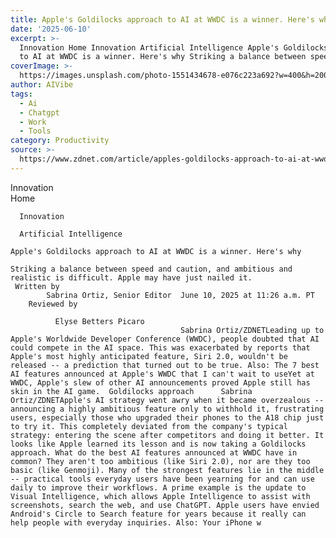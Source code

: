 ```yaml
---
title: Apple's Goldilocks approach to AI at WWDC is a winner. Here's why
date: '2025-06-10'
excerpt: >-
  Innovation Home Innovation Artificial Intelligence Apple's Goldilocks approach
  to AI at WWDC is a winner. Here's why Striking a balance between speed...
coverImage: >-
  https://images.unsplash.com/photo-1551434678-e076c223a692?w=400&h=200&fit=crop&auto=format
author: AIVibe
tags:
  - Ai
  - Chatgpt
  - Work
  - Tools
category: Productivity
source: >-
  https://www.zdnet.com/article/apples-goldilocks-approach-to-ai-at-wwdc-is-a-winner-heres-why/
---
```

Innovation      
      Home
    
      Innovation
    
      Artificial Intelligence
       
    Apple's Goldilocks approach to AI at WWDC is a winner. Here's why
     
    Striking a balance between speed and caution, and ambitious and realistic is difficult. Apple may have just nailed it.
     Written by 
            Sabrina Ortiz, Senior Editor  June 10, 2025 at 11:26 a.m. PT 
        Reviewed by
        
              Elyse Betters Picaro
                                          Sabrina Ortiz/ZDNETLeading up to Apple's Worldwide Developer Conference (WWDC), people doubted that AI could compete in the AI space. This was exacerbated by reports that Apple's most highly anticipated feature, Siri 2.0, wouldn't be released -- a prediction that turned out to be true. Also: The 7 best AI features announced at Apple's WWDC that I can't wait to useYet at WWDC, Apple's slew of other AI announcements proved Apple still has skin in the AI game.  Goldilocks approach      Sabrina Ortiz/ZDNETApple's AI strategy went awry when it became overzealous -- announcing a highly ambitious feature only to withhold it, frustrating users, especially those who upgraded their phones to the A18 chip just to try it. This completely deviated from the company's typical strategy: entering the scene after competitors and doing it better. It looks like Apple learned its lesson and is now taking a Goldilocks approach. What do the best AI features announced at WWDC have in common? They aren't too ambitious (like Siri 2.0), nor are they too basic (like Genmoji). Many of the strongest features lie in the middle -- practical tools everyday users have been yearning for and can use daily to improve their workflows. A prime example is the update to Visual Intelligence, which allows Apple Intelligence to assist with screenshots, search the web, and use ChatGPT. Apple users have envied Android's Circle to Search feature for years because it really can help people with everyday inquiries. Also: Your iPhone w
